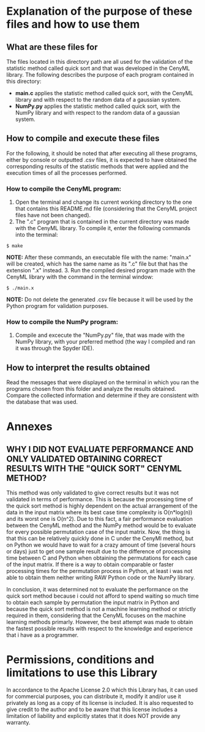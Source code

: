 
# Explanation of the purpose of these files and how to use them
  
## What are these files for
The files located in this directory path are all used for the validation of the statistic method called quick sort and that was developed in the CenyML library. The following describes the purpose of each program contained in this directory:

- **main.c** applies the statistic method called quick sort, with the CenyML library and with respect to the random data of a gaussian system.
- **NumPy.py** applies the statistic method called quick sort, with the NumPy library and with respect to the random data of a gaussian system.

## How to compile and execute these files
For the following, it should be noted that after executing all these programs, either by console or outputted .csv files, it is expected to have obtained the corresponding results of the statistic methods that were applied and the execution times of all the processes performed.

### How to compile the CenyML program:
1. Open the terminal and change its current working directory to the one that contains this README.md file (considering that the CenyML project files have not been changed).
2. The ".c" program that is contained in the current directory was made with the CenyML library. To compile it, enter the following commands into the terminal:

```console
$ make
```

**NOTE:** After these commands, an executable file with the name: "main.x" will be created, which has the same name as its ".c" file but that has the extension ".x" instead.
3. Run the compiled desired program made with the CenyML library with the command in the terminal window:

```console
$ ./main.x
```

**NOTE:** Do not delete the generated .csv file because it will be used by the Python program for validation purposes.

### How to compile the NumPy program:
1. Compile and excecute the "NumPy.py" file, that was made with the NumPy library, with your preferred method (the way I compiled and ran it was through the Spyder IDE).

## How to interpret the results obtained
Read the messages that were displayed on the terminal in which you ran the programs chosen from this folder and analyze the results obtained. Compare the collected information and determine if they are consistent with the database that was used.

# Annexes

## WHY I DID NOT EVALUATE PERFORMANCE AND ONLY VALIDATED OBTAINING CORRECT RESULTS WITH THE "QUICK SORT" CENYML METHOD?
This method was only validated to give correct results but it was not validated in terms of performance. This is because the processing time of the quick sort method is highly dependent on the actual arrangement of the data in the input matrix where its best case time complexity is O(n*log(n)) and its worst one is O(n^2). Due to this fact, a fair performance evaluation between the CenyML method and the NumPy method would be to evaluate for every possible permutation case of the input matrix. Now, the thing is that this can be relatively quickly done in C under the CenyMl method, but on Python we would have to wait for a crazy amount of time (several hours or days) just to get one sample result due to the difference of processing time between C and Python when obtaining the permutations for each case of the input matrix. If there is a way to obtain comparable or faster processing times for the permutation process in Python, at least i was not able to obtain them neither writing RAW Python code or the NumPy library.

In conclusion, it was determined not to evaluate the performance on the quick sort method because i could not afford to spend waiting so much time to obtain each sample by permutation the input matrix in Python and because the quick sort method is not a machine learning method or strictly required in them, considering that the CenyML focuses on the machine learning methods primarly. However, the best attempt was made to obtain the fastest possible results with respect to the knowledge and experience that i have as a programmer.

# Permissions, conditions and limitations to use this Library  
In accordance to the Apache License 2.0 which this Library has, it can used for commercial purposes, you can distribute it, modify it and/or use it privately as long as a copy of its license is included. It is also requested to give credit to the author and to be aware that this license includes a limitation of liability and explicitly states that it does NOT provide any warranty.

